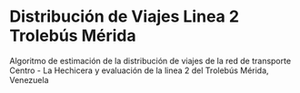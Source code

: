 # Distribución de Viajes Linea 2 Trolebús Mérida
Algoritmo de estimación de la distribución de viajes de la red de transporte Centro - La Hechicera y evaluación de la linea 2 del Trolebús Mérida, Venezuela
